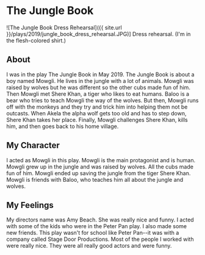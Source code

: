 # The Jungle Book

![The Jungle Book Dress Rehearsal]({{ site.url }}/plays/2019/jungle_book_dress_rehearsal.JPG)]
Dress rehearsal. (I'm in the flesh-colored shirt.)

## About
I was in the play The Jungle Book in May 2019. The Jungle Book is about a boy named Mowgli. He lives in the jungle with a lot of animals. Mowgli was raised by wolves but he was different so the other cubs made fun of him. Then Mowgli met Shere Khan, a tiger who likes to eat humans. Baloo is a bear who tries to teach Mowgli the way of the wolves. But then, Mowgli runs off with the monkeys and they try and trick him into helping them not be outcasts. When Akela the alpha wolf gets too old and has to step down, Shere Khan takes her place. Finally, Mowgli challenges Shere Khan, kills him, and then goes back to his home village.

## My Character
I acted as Mowgli in this play. Mowgli is the main protagonist and is human. Mowgli grew up in the jungle and was raised by wolves. All the cubs made fun of him. Mowgli ended up saving the jungle from the tiger Shere Khan. Mowgli is friends with Baloo, who teaches him all about the jungle and wolves. 

## My Feelings
My directors name was Amy Beach. She was really nice and funny. I acted with some of the kids who were in the Peter Pan play. I also made some new friends. This play wasn't for school like Peter Pan--it was with a company called Stage Door Productions. Most of the people I worked with were really nice. They were all really good actors and were funny.
